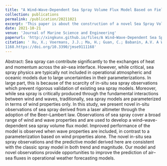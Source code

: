 ```yaml
---
title: "A Wind–Wave-Dependent Sea Spray Volume Flux Model Based on Field Experiments"
collection: publications
permalink: /publication/20211021
excerpt: 'This paper is about the construction of a novel Sea Spray Volume Flux Model based on unique field experiments.'
date: 2021-10-21
venue: 'Journal of Marine Science and Engineering'
paperurl: 'http://xingkunx.github.io/files/A Wind–Wave-Dependent Sea Spray Volume Flux Model Based.pdf'
citation: ' Xu, X.; Voermans, J.J.; Ma, H.; Guan, C.; Babanin, A.V. A Wind–Wave-Dependent Sea Spray Volume Flux Model Based on Field Experiments. J. Mar. Sci. Eng. 2021, 9,
1168.https://doi.org/10.3390/jmse9111168'
---
```


Abstract: Sea spray can contribute signiﬁcantly to the exchanges of heat and momentum across the air–sea interface. However, while critical, sea spray physics are typically not included in operational
atmospheric and oceanic models due to large uncertainties in their parameterizations. In large part, this is because of the scarcity of in-situ sea spray observations which prevent rigorous validation of
existing sea spray models. Moreover, while sea spray is critically produced through the fundamental interactions between wind and waves, traditionally, sea spray models are parameterized in terms of
wind properties only. In this study, we present novel in-situ observations of sea spray derived from a laser altimeter through the adoption of the Beer–Lambert law. Observations of sea spray cover
a broad range of wind and wave properties and are used to develop a wind–wave-dependent sea spray volume ﬂux model. Improved performance of the model is observed when wave properties
are included, in contrast to a parameterization based on wind properties alone. The novel in-situ sea spray observations and the predictive model derived here are consistent with the classic spray model
in both trend and magnitude. Our model and novel observations provide opportunities to improve the prediction of air–sea ﬂuxes in operational weather forecasting models.